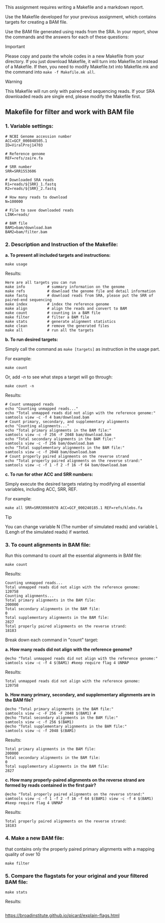 This assignment requires writing a Makefile and a markdown report. 

Use the Makefile developed for your previous assignment, which contains targets for creating a BAM file.

Use the BAM file generated using reads from the SRA.
In your report, show the commands and the answers for each of these questions:


> [!IMPORTANT]  
> Please copy and paste the whole codes in a new Makefile from your directory. If you just download Makefile, it will turn into Makefile.txt instead of a Makefile. If then, you need to modify Makefile.txt into Makefile.mk and the command into ```make -f Makefile.mk all```.

> [!WARNING]  
> This Makefile will run only with paired-end sequencing reads. If your SRA downloaded reads are single end, please modify the Makefile first.

## Makefile for filter and work with BAM file

### 1. Variable settings:

```
# NCBI Genome accession number
ACC=GCF_000848505.1
ID=ViralProj14703

# Reference genome
REF=refs/zaire.fa

# SRR number
SRR=SRR1553606

# Downloaded SRA reads
R1=reads/${SRR}_1.fastq
R2=reads/${SRR}_2.fastq

# How many reads to download
N=100000

# File to save downloaded reads
LINK=reads/

# BAM file
BAM1=bam/download.bam
BAM2=bam/filter.bam
```

### 2. Description and Instruction of the Makefile:

**a. To present all included targets and instructions:**

```
make usage
```

Results:

```
Here are all targets you can run
make info          # summary information on the genome
make refs          # download the genome file and detail information
make fastq         # download reads from SRA, please put the SRR of paired-end sequencing
make index         # index the reference genome
make align         # align the reads and convert to BAM
make count         # counting in a BAM file
make filter        # filter a BAM file
make stats         # generate alignment statistics
make clean         # remove the generated files
make all           # run all the targets
```

**b. To run desired targets:**

Simply call the command as ```make [targets]``` as instruction in the usage part.

For example:

```
make count
```

Or, add *-n* to see what steps a target will go through:

```
make count -n
```

Results:

```
# Count unmapped reads
echo "Counting unmapped reads..."
echo "Total unmapped reads did not align with the reference genome:"
samtools view -c -f 4 bam/download.bam
# Count primary, secondary, and supplementary alignments
echo "Counting alignments..."
echo "Total primary alignments in the BAM file:"
samtools view -c -F 256 -F 2048 bam/download.bam
echo "Total secondary alignments in the BAM file:"
samtools view -c -f 256 bam/download.bam
echo "Total supplementary alignments in the BAM file:"
samtools view -c -f 2048 bam/download.bam
# Count properly paired alignments on the reverse strand
echo "Total properly paired alignments on the reverse strand:"
samtools view -c -f 1 -f 2 -f 16 -f 64 bam/download.bam
```

**c. To run for other ACC and SRR numbers:**

Simply execute the desired targets relating by modifying all essential variables, including ACC, SRR, REF.

For example:

```
make all SRR=SRR30984978 ACC=GCF_000240185.1 REF=refs/klebs.fa
```

> [!TIP]
> You can change variable N (The number of simulated reads) and variable L (Lengh of the simulated reads) if wanted.

### 3. To count alignments in BAM file:

Run this command to count all the essential alignments in BAM file:

```
make count
```

Results:

```
Counting unmapped reads...
Total unmapped reads did not align with the reference genome:
120758
Counting alignments...
Total primary alignments in the BAM file:
200000
Total secondary alignments in the BAM file:
0
Total supplementary alignments in the BAM file:
2827
Total properly paired alignments on the reverse strand:
18183
```

Break down each command in "count" target:

**a. How many reads did not align with the reference genome?**

```
@echo "Total unmapped reads did not align with the reference genome:"
samtools view -c -f 4 $(BAM1) #keep require flag 4 UNMAP
```

Results:

```
Total unmapped reads did not align with the reference genome:
120758
```

**b. How many primary, secondary, and supplementary alignments are in the BAM file?**

```
@echo "Total primary alignments in the BAM file:"
samtools view -c -F 256 -F 2048 $(BAM1) #
@echo "Total secondary alignments in the BAM file:"
samtools view -c -f 256 $(BAM1)
@echo "Total supplementary alignments in the BAM file:"
samtools view -c -f 2048 $(BAM1)
```

Results:

```
Total primary alignments in the BAM file:
200000
Total secondary alignments in the BAM file:
0
Total supplementary alignments in the BAM file:
2827
```

**c. How many properly-paired alignments on the reverse strand are formed by reads contained in the first pair?**

```
@echo "Total properly paired alignments on the reverse strand:"
samtools view -c -f 1 -f 2 -f 16 -f 64 $(BAM1) view -c -f 4 $(BAM1) #keep require flag 4 UNMAP
```

Results:

```
Total properly paired alignments on the reverse strand:
18183
```

### 4. Make a new BAM file:

that contains only the properly paired primary alignments with a mapping quality of over 10
```
make filter
```

### 5. Compare the flagstats for your original and your filtered BAM file:

```
make stats
```

Results:

```

```

https://broadinstitute.github.io/picard/explain-flags.html

